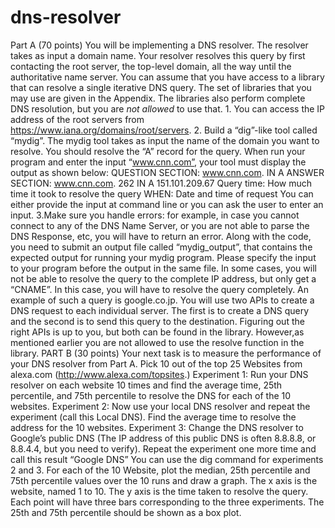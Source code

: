 # dns-resolver
Part A (70 points) You will be implementing a DNS resolver. The resolver takes as input a domain name. Your resolver resolves this query by first contacting the root server, the top-level domain, all the way until the authoritative name server. You can assume that you have access to a library that can resolve a single iterative DNS query. The set of libraries that you may use are given in the Appendix. The libraries also perform complete DNS resolution, but you are *not allowed* to use that. 1. You can access the IP address of the root servers from https://www.iana.org/domains/root/servers. 2. Build a “dig”-like tool called “mydig”. The mydig tool takes as input the name of the domain you want to resolve. You should resolve the “A” record for the query. When run your program and enter the input “www.cnn.com”, your tool must display the output as shown below:  QUESTION SECTION:  www.cnn.com. IN A   ANSWER SECTION:  www.cnn.com. 262 IN A 151.101.209.67   Query time: How much time it took to resolve the query  WHEN: Date and time of request   You can either provide the input at command line or you can ask the user to enter  an input. 3.Make sure you handle errors: for example, in case you cannot connect to any of the DNS Name Server, or you are not able to parse the DNS Response, etc, you will have to return an error.  Along with the code, you need to submit an output file called “mydig_output”, that contains the expected output for running your mydig program. Please specify the input to your program before the output in the same file. In some cases, you will not be able to resolve the query to the complete IP address, but only get a “CNAME”. In this case, you will have to resolve the query completely. An example of such a query is google.co.jp. You will use two APIs to create a DNS request to each individual server. The first is to create a DNS query and the second is to send this query to the destination. Figuring out the right APIs is up to you, but both can be found in the library. However,as mentioned earlier you are not allowed to use the resolve function in the library. PART B (30 points) Your next task is to measure the performance of your DNS resolver from Part A. Pick 10 out of the top 25 Websites from alexa.com (http://www.alexa.com/topsites.) Experiment 1: Run your DNS resolver on each website 10 times and find the average time, 25th percentile, and 75th percentile to resolve the DNS for each of the 10 websites. Experiment 2: Now use your local DNS resolver and repeat the experiment (call this Local DNS). Find the average time to resolve the address for the 10 websites. Experiment 3: Change the DNS resolver to Google’s public DNS (The IP address of this public DNS is often 8.8.8.8, or 8.8.4.4, but you need to verify). Repeat the experiment one more time and call this result “Google DNS” You can use the dig command for experiments 2 and 3. For each of the 10 Website, plot the median, 25th percentile and 75th percentile values over the 10 runs and draw a graph. The x axis is the website, named 1 to 10. The y axis is the time taken to resolve the query. Each point will have three bars corresponding to the three experiments. The 25th and 75th percentile should be shown as a box plot.
